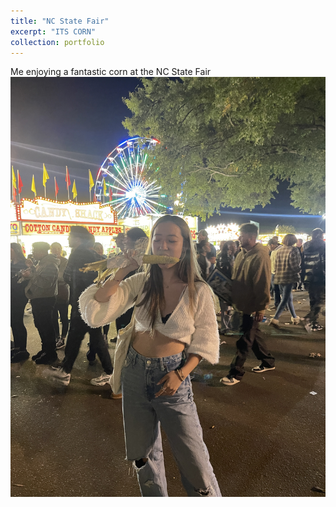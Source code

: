 ```yaml
---
title: "NC State Fair"
excerpt: "ITS CORN"
collection: portfolio
---
```


Me enjoying a fantastic corn at the NC State Fair
![corn_pic](/images/corn.jpg)